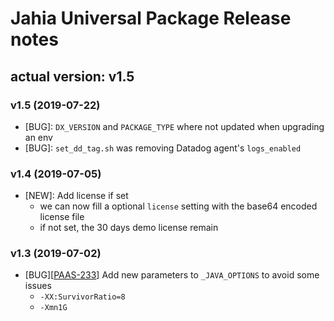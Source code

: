 # Jahia Universal Package Release notes

## actual version: v1.5

### v1.5 (2019-07-22)
* [BUG]: `DX_VERSION` and `PACKAGE_TYPE` where not updated when upgrading an env
* [BUG]: `set_dd_tag.sh` was removing Datadog agent's `logs_enabled`

### v1.4 (2019-07-05)
* [NEW]: Add license if set
    * we can now fill a optional `license` setting with the base64 encoded license file
    * if not set, the 30 days demo license remain

### v1.3 (2019-07-02)
* [BUG][[PAAS-233](https://jira.jahia.org/browse/PAAS-233)] Add new parameters to `_JAVA_OPTIONS` to avoid some issues
    * `-XX:SurvivorRatio=8 `
    * `-Xmn1G`
